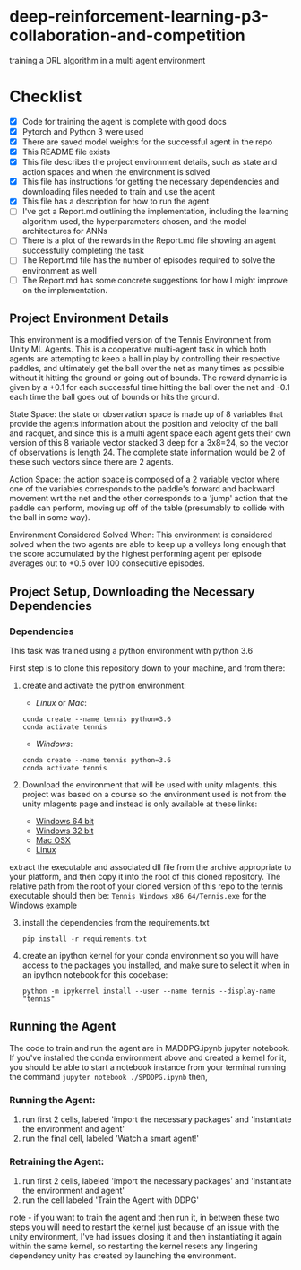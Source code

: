 # deep-reinforcement-learning-p3-collaboration-and-competition
training a DRL algorithm in a multi agent environment

# Checklist

- [x] Code for training the agent is complete with good docs
- [x] Pytorch and Python 3 were used
- [x] There are saved model weights for the successful agent in the repo
- [x] This README file exists
- [x] This file describes the project environment details, such as state and action spaces and when the environment is solved
- [x] This file has instructions for getting the necessary dependencies and downloading files needed to train and use the agent
- [x] This file has a description for how to run the agent
- [ ] I've got a Report.md outlining the implementation, including the learning algorithm used, the hyperparameters chosen, and the model architectures for ANNs
- [ ] There is a plot of the rewards in the Report.md file showing an agent successfully completing the task
- [ ] The Report.md file has the number of episodes required to solve the environment as well
- [ ] The Report.md has some concrete suggestions for how I might improve on the implementation. 

## Project Environment Details

This environment is a modified version of the Tennis Environment from Unity ML Agents. This is a cooperative multi-agent task in which both agents are attempting to keep a ball in play by controlling their respective paddles, and ultimately get the ball over the net as many times as possible without it hitting the ground or going out of bounds. The reward dynamic is given by a +0.1 for each successful time hitting the ball over the net and -0.1 each time the ball goes out of bounds or hits the ground.

State Space: the state or observation space is made up of 8 variables that provide the agents information about the position and velocity of the ball and racquet, and since this is a multi agent space each agent gets their own version of this 8 variable vector stacked 3 deep for a 3x8=24, so the vector of observations is length 24. The complete state information would be 2 of these such vectors since there are 2 agents.

Action Space: the action space is composed of a 2 variable vector where one of the variables corresponds to the paddle's forward and backward movement wrt the net and the other corresponds to a 'jump' action that the paddle can perform, moving up off of the table (presumably to collide with the ball in some way).

Environment Considered Solved When: This environment is considered solved when the two agents are able to keep up a volleys long enough that the score accumulated by the highest performing agent per episode averages out to +0.5 over 100 consecutive episodes. 

## Project Setup, Downloading the Necessary Dependencies

### Dependencies

This task was trained using a python environment with python 3.6

First step is to clone this repository down to your machine, and from there:

1. create and activate the python environment:
    * *Linux* or *Mac*:
    ``` 
    conda create --name tennis python=3.6
    conda activate tennis
    ```

    * *Windows*:
    ```
    conda create --name tennis python=3.6
    conda activate tennis
    ```

2. Download the environment that will be used with unity mlagents. this project was based on a course so the 
environment used is not from the unity mlagents page and instead is only available at these links:
    - [Windows 64 bit](https://s3-us-west-1.amazonaws.com/udacity-drlnd/P3/Tennis/Tennis_Linux.zip)
    - [Windows 32 bit](https://s3-us-west-1.amazonaws.com/udacity-drlnd/P3/Tennis/Tennis_Windows_x86.zip)
    - [Mac OSX](https://s3-us-west-1.amazonaws.com/udacity-drlnd/P3/Tennis/Tennis.app.zip)
    - [Linux](https://s3-us-west-1.amazonaws.com/udacity-drlnd/P3/Tennis/Tennis_Linux.zip)

extract the executable and associated dll file from the archive appropriate to your platform, and then copy it into the root of this cloned repository. The relative path from the root of your cloned version of this repo 
to the tennis executable should then be: `Tennis_Windows_x86_64/Tennis.exe` for the Windows example

3. install the dependencies from the requirements.txt
    ```
    pip install -r requirements.txt
    ```

4. create an ipython kernel for your conda environment so you will have access to the packages you installed, and make sure to select it when in an ipython notebook for this codebase:
    ```
    python -m ipykernel install --user --name tennis --display-name "tennis"
    ```


## Running the Agent

The code to train and run the agent are in MADDPG.ipynb jupyter notebook. If you've installed the conda environment above and created a kernel for it, you should be able to start a notebook instance from your terminal running the command `jupyter notebook ./SPDDPG.ipynb` then, 

### Running the Agent: 

1. run first 2 cells, labeled 'import the necessary packages' and 'instantiate the environment and agent'
2. run the final cell, labeled 'Watch a smart agent!'

### Retraining the Agent: 

1. run first 2 cells, labeled 'import the necessary packages' and 'instantiate the environment and agent'
2. run the cell labeled 'Train the Agent with DDPG'

note - if you want to train the agent and then run it, in between these two steps you will need to restart the kernel just because of an issue with the unity environment, I've had issues closing it and then instantiating it again within the same kernel, so restarting the kernel resets any lingering dependency unity has created by launching the environment.
